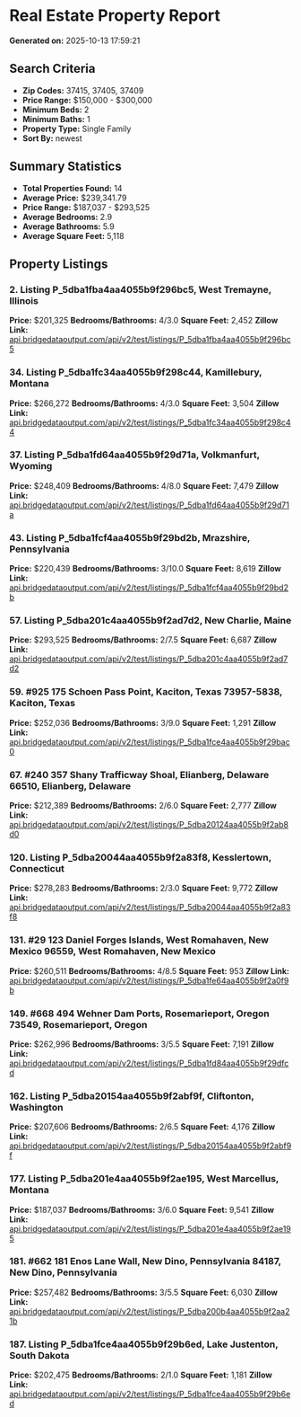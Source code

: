 # Real Estate Property Report
**Generated on:** 2025-10-13 17:59:21

## Search Criteria
- **Zip Codes:** 37415, 37405, 37409
- **Price Range:** $150,000 - $300,000
- **Minimum Beds:** 2
- **Minimum Baths:** 1
- **Property Type:** Single Family
- **Sort By:** newest

## Summary Statistics
- **Total Properties Found:** 14
- **Average Price:** $239,341.79
- **Price Range:** $187,037 - $293,525
- **Average Bedrooms:** 2.9
- **Average Bathrooms:** 5.9
- **Average Square Feet:** 5,118

## Property Listings

### 2. Listing P_5dba1fba4aa4055b9f296bc5, West Tremayne, Illinois
**Price:** $201,325
**Bedrooms/Bathrooms:** 4/3.0
**Square Feet:** 2,452
**Zillow Link:** [api.bridgedataoutput.com/api/v2/test/listings/P_5dba1fba4aa4055b9f296bc5](api.bridgedataoutput.com/api/v2/test/listings/P_5dba1fba4aa4055b9f296bc5)

### 34. Listing P_5dba1fc34aa4055b9f298c44, Kamillebury, Montana
**Price:** $266,272
**Bedrooms/Bathrooms:** 4/3.0
**Square Feet:** 3,504
**Zillow Link:** [api.bridgedataoutput.com/api/v2/test/listings/P_5dba1fc34aa4055b9f298c44](api.bridgedataoutput.com/api/v2/test/listings/P_5dba1fc34aa4055b9f298c44)

### 37. Listing P_5dba1fd64aa4055b9f29d71a, Volkmanfurt, Wyoming
**Price:** $248,409
**Bedrooms/Bathrooms:** 4/8.0
**Square Feet:** 7,479
**Zillow Link:** [api.bridgedataoutput.com/api/v2/test/listings/P_5dba1fd64aa4055b9f29d71a](api.bridgedataoutput.com/api/v2/test/listings/P_5dba1fd64aa4055b9f29d71a)

### 43. Listing P_5dba1fcf4aa4055b9f29bd2b, Mrazshire, Pennsylvania
**Price:** $220,439
**Bedrooms/Bathrooms:** 3/10.0
**Square Feet:** 8,619
**Zillow Link:** [api.bridgedataoutput.com/api/v2/test/listings/P_5dba1fcf4aa4055b9f29bd2b](api.bridgedataoutput.com/api/v2/test/listings/P_5dba1fcf4aa4055b9f29bd2b)

### 57. Listing P_5dba201c4aa4055b9f2ad7d2, New Charlie, Maine
**Price:** $293,525
**Bedrooms/Bathrooms:** 2/7.5
**Square Feet:** 6,687
**Zillow Link:** [api.bridgedataoutput.com/api/v2/test/listings/P_5dba201c4aa4055b9f2ad7d2](api.bridgedataoutput.com/api/v2/test/listings/P_5dba201c4aa4055b9f2ad7d2)

### 59. #925 175 Schoen Pass Point, Kaciton, Texas 73957-5838, Kaciton, Texas
**Price:** $252,036
**Bedrooms/Bathrooms:** 3/9.0
**Square Feet:** 1,291
**Zillow Link:** [api.bridgedataoutput.com/api/v2/test/listings/P_5dba1fce4aa4055b9f29bac0](api.bridgedataoutput.com/api/v2/test/listings/P_5dba1fce4aa4055b9f29bac0)

### 67. #240 357 Shany Trafficway Shoal, Elianberg, Delaware 66510, Elianberg, Delaware
**Price:** $212,389
**Bedrooms/Bathrooms:** 2/6.0
**Square Feet:** 2,777
**Zillow Link:** [api.bridgedataoutput.com/api/v2/test/listings/P_5dba20124aa4055b9f2ab8d0](api.bridgedataoutput.com/api/v2/test/listings/P_5dba20124aa4055b9f2ab8d0)

### 120. Listing P_5dba20044aa4055b9f2a83f8, Kesslertown, Connecticut
**Price:** $278,283
**Bedrooms/Bathrooms:** 2/3.0
**Square Feet:** 9,772
**Zillow Link:** [api.bridgedataoutput.com/api/v2/test/listings/P_5dba20044aa4055b9f2a83f8](api.bridgedataoutput.com/api/v2/test/listings/P_5dba20044aa4055b9f2a83f8)

### 131. #29 123 Daniel Forges Islands, West Romahaven, New Mexico 96559, West Romahaven, New Mexico
**Price:** $260,511
**Bedrooms/Bathrooms:** 4/8.5
**Square Feet:** 953
**Zillow Link:** [api.bridgedataoutput.com/api/v2/test/listings/P_5dba1fe64aa4055b9f2a0f9b](api.bridgedataoutput.com/api/v2/test/listings/P_5dba1fe64aa4055b9f2a0f9b)

### 149. #668 494 Wehner Dam Ports, Rosemarieport, Oregon 73549, Rosemarieport, Oregon
**Price:** $262,996
**Bedrooms/Bathrooms:** 3/5.5
**Square Feet:** 7,191
**Zillow Link:** [api.bridgedataoutput.com/api/v2/test/listings/P_5dba1fd84aa4055b9f29dfcd](api.bridgedataoutput.com/api/v2/test/listings/P_5dba1fd84aa4055b9f29dfcd)

### 162. Listing P_5dba20154aa4055b9f2abf9f, Cliftonton, Washington
**Price:** $207,606
**Bedrooms/Bathrooms:** 2/6.5
**Square Feet:** 4,176
**Zillow Link:** [api.bridgedataoutput.com/api/v2/test/listings/P_5dba20154aa4055b9f2abf9f](api.bridgedataoutput.com/api/v2/test/listings/P_5dba20154aa4055b9f2abf9f)

### 177. Listing P_5dba201e4aa4055b9f2ae195, West Marcellus, Montana
**Price:** $187,037
**Bedrooms/Bathrooms:** 3/6.0
**Square Feet:** 9,541
**Zillow Link:** [api.bridgedataoutput.com/api/v2/test/listings/P_5dba201e4aa4055b9f2ae195](api.bridgedataoutput.com/api/v2/test/listings/P_5dba201e4aa4055b9f2ae195)

### 181. #662 181 Enos Lane Wall, New Dino, Pennsylvania 84187, New Dino, Pennsylvania
**Price:** $257,482
**Bedrooms/Bathrooms:** 3/5.5
**Square Feet:** 6,030
**Zillow Link:** [api.bridgedataoutput.com/api/v2/test/listings/P_5dba200b4aa4055b9f2aa21b](api.bridgedataoutput.com/api/v2/test/listings/P_5dba200b4aa4055b9f2aa21b)

### 187. Listing P_5dba1fce4aa4055b9f29b6ed, Lake Justenton, South Dakota
**Price:** $202,475
**Bedrooms/Bathrooms:** 2/1.0
**Square Feet:** 1,181
**Zillow Link:** [api.bridgedataoutput.com/api/v2/test/listings/P_5dba1fce4aa4055b9f29b6ed](api.bridgedataoutput.com/api/v2/test/listings/P_5dba1fce4aa4055b9f29b6ed)
